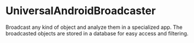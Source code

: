 # UniversalAndroidBroadcaster
Broadcast any kind of object and analyze them in a specialized app. The broadcasted objects are stored in a database for easy access and filtering.
